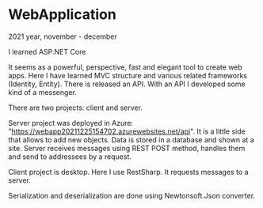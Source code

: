 # WebApplication

2021 year, november - december

I learned ASP.NET Core

It seems as a powerful, perspective, fast and elegant tool to create web apps.
Here I have learned MVC structure and various related frameworks (Identity, Entity).
There is released an API. With an API I developed some kind of a messenger.

There are two projects: client and server.

Server project was deployed in Azure:
"https://webapp20211225154702.azurewebsites.net/api".
It is a little side that allows to add new objects. Data is stored in a database and shown at a site.
Server receives messages using REST POST method, handles them and send to addressees by a request.

Client project is desktop.
Here I use RestSharp.
It requests messages to a server.

Serialization and deserialization are done using Newtonsoft.Json converter.
